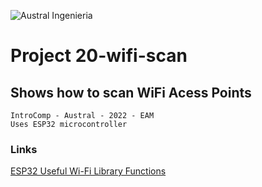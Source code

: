 

![Austral Ingenieria](https://encrypted-tbn0.gstatic.com/images?q=tbn%3AANd9GcQooGo7vQn4t9-6Bt46qZF-UY4_QFpYOeh7kVWzwpr_lbLr5wka)


# Project 20-wifi-scan

##  Shows how to scan WiFi Acess Points

    IntroComp - Austral - 2022 - EAM
    Uses ESP32 microcontroller

###  Links

 [ESP32 Useful Wi-Fi Library Functions](https://randomnerdtutorials.com/esp32-useful-wi-fi-functions-arduino/)


